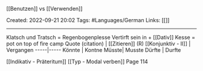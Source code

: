 [[Benutzen]] vs  [[Verwenden]]

Created: 2022-09-21 20:02
Tags: #Languages/German 
Links: [[]]
___

Klatsch und Tratsch = Regenbogenplesse
Vertirft sein in + [[Dativ]]
Kesse = pot on top of fire camp
Quote (citation) | [[Zitieren]] (R)
[[Konjunktiv - II]] | Vergangen
-----|-----
Könnte | Kontne
Müsste| Musste
Dürfte | Durfte

[[Indikativ - Präteritum]] [[Typ - Modal verben]] Page 114